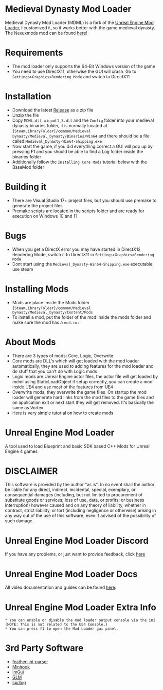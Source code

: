# Medieval Dynasty Mod Loader
Medieval Dynasty Mod Loader (MDML) is a fork of the [Unreal Engine Mod Loader](https://github.com/RussellJerome/UnrealModLoader), I customized it, so it works better with the game medieval dynasty. The Nexuxmods mod can be found [here](https://www.nexusmods.com/medievaldynasty/mods/30)!

# Requirements
- The mod loader only supports the 64-Bit Windows version of the game
- You need to use DirectX11, otherwise the GUI will crash. Go to ```Settings>Graphics>Rendering Mode``` and switch to DirectX11

# Installation 
- Download the latest [Release](https://github.com/stulu08/Medieval-Dynasty-Mod-Loader/releases/latest) as a zip file
- Unzip the file
- Copy ```MDML.dll```, ```xinput1_3.dll``` and the ```Config``` folder into your medieval dynasty binaries folder, it is normally located at ```[SteamLibraryFolder]/common/Medieval Dynasty/Medieval_Dynasty/Binaries/Win64``` and there should be a file called ```Medieval_Dynasty-Win64-Shipping.exe```
- Now start the game, if you did everything correct a GUI will pop up by pressing F1 and you should be able to find a Log folder inside the binaries folder
- Additionally follow the ```Installing Core Mods``` tutorial below with the BaseMod folder

# Building it
- There are Visual Studio 17+ project files, but you should use premake to generate the project files
- Premake scripts are located in the scripts folder and are ready for execution on Windows 10 and 11

# Bugs
- When you get a DirectX error you may have started in DirectX12 Rendering Mode, switch it to DirectX11 in ```Settings>Graphics>Rendering Mode```
- Dont start using the ```Medieval_Dynasty-Win64-Shipping.exe``` executable, use steam

# Installing Mods
- Mods are place inside the Mods folder ```[SteamLibraryFolder]/common/Medieval Dynasty/Medieval_Dynasty/Content/Mods```
- To install a mod, put the folder of the mod inside the mods folder and make sure the mod has a ```mod.ini```

# About Mods
- There are 3 types of mods: Core, Logic, Overwrite
- Core mods are DLL's which will get loaded with the mod loader automatically, they are used to adding features for the mod loader and do stuff that you can't do with Logic mods
- Logic mods are Unreal Engine actor files, the actor file will get loaded by mdml using StaticLoadObject if setup correctly, you can create a mod inside UE4 and use most of the features from UE4
- Overwrite mods, they overwrite the game files. On startup the mod loader will generate hard links from the mod files to the game files and on application exit or next start they will get removed. It's basically the same as Vortex
- [Here](Modding.md) is very simple tutorial on how to create mods

# Unreal Engine Mod Loader
A tool used to load Blueprint and basic SDK based C++ Mods for Unreal Engine 4 games

# DISCLAIMER
This software is provided by the author "as is". In no event shall the author be liable for any direct, indirect, incidental, special, exemplary, or consequential damages (including, but not limited to procurement of substitute goods or services; loss of use, data, or profits; or business interruption) however caused and on any 
theory of liability, whether in contract, strict liability, or tort (including negligence or otherwise) arising in any way out of the use of this software, even if advised of the possibility of such damage.

# Unreal Engine Mod Loader Discord
If you have any problems, or just want to provide feedback, click [here](https://discord.gg/xmXUSNvypY)

# Unreal Engine Mod Loader Docs
All video documentation and guides can be found [here](https://www.youtube.com/playlist?list=PL-dFOLrGFgdwbzcHmZ2ghuN3LXxlazbZP).

# Unreal Engine Mod Loader Extra Info
	* You can enable or disable the mod loader output console via the ini (NOTE: This is not related to the UE4 Console.)
	* You can press f1 to open the Mod Loader gui panel.

# 3rd Party Software
  * [feather-ini-parser](https://github.com/Turbine1991/cpp-feather-ini-parser)
  * [Minhook](https://github.com/TsudaKageyu/minhook)
  * [ImGui](https://github.com/ocornut/imgui)
  * [GLM](https://github.com/g-truc/glm)
  * [spdlog](https://github.com/gabime/spdlog)
